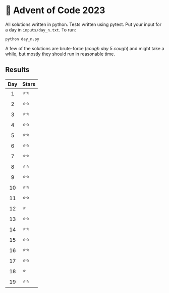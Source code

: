 # 🎄 Advent of Code 2023
All solutions written in python. Tests written using pytest. Put your input for a day in `inputs/day_n.txt`. To run:
```
python day_n.py
```
A few of the solutions are brute-force (*cough day 5 cough*) and might take a while, but mostly they should run in reasonable time.
## Results

| Day | Stars |
| :-: | :--- |
| 1   | ⭐⭐ |
| 2   | ⭐⭐ |
| 3   | ⭐⭐ |
| 4   | ⭐⭐ |
| 5   | ⭐⭐ |
| 6   | ⭐⭐ |
| 7   | ⭐⭐ |
| 8   | ⭐⭐ |
| 9   | ⭐⭐ |
| 10  | ⭐⭐ |
| 11  | ⭐⭐ |
| 12  | ⭐   |
| 13  | ⭐⭐ |
| 14  | ⭐⭐ |
| 15  | ⭐⭐ |
| 16  | ⭐⭐ |
| 17  | ⭐⭐ |
| 18  | ⭐   |
| 19  | ⭐⭐ |
